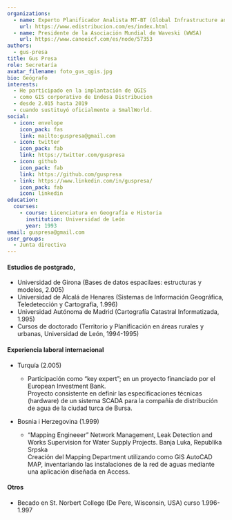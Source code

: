 ```yaml
---
organizations:
  - name: Experto Planificador Analista MT-BT (Global Infrastructure and Networks - Studies) en eDistribución Redes Digitales S.L.
    url: https://www.edistribucion.com/es/index.html
  - name: Presidente de la Asociación Mundial de Waveski (WWSA)
    url: https://www.canoeicf.com/es/node/57353
authors:
  - gus-presa
title: Gus Presa
role: Secretaría
avatar_filename: foto_gus_qgis.jpg
bio: Geógrafo
interests:
  - He participado en la implantación de QGIS
  - como GIS corporativo de Endesa Distribucion
  - desde 2.015 hasta 2019
  - cuando sustituyó oficialmente a SmallWorld.
social:
  - icon: envelope
    icon_pack: fas
    link: mailto:guspresa@gmail.com
  - icon: twitter
    icon_pack: fab
    link: https://twitter.com/guspresa
  - icon: github
    icon_pack: fab
    link: https://github.com/guspresa
  - link: https://www.linkedin.com/in/guspresa/
    icon_pack: fab
    icon: linkedin
education:
  courses:
    - course: Licenciatura en Geografía e Historia
      institution: Universidad de León
      year: 1993
email: guspresa@gmail.com
user_groups:
  - Junta directiva
---
```



#### Estudios de postgrado,

* Universidad de Girona (Bases de datos espacilaes: estructuras y modelos, 2.005)
* Universidad de Alcalá de Henares (Sistemas de Información Geográfica, Teledetección y Cartografía, 1.996)
* Universidad Autónoma de Madrid (Cartografía Catastral Informatizada, 1.995)
* Cursos de doctorado (Territorio y Planificación en áreas rurales y urbanas, Universidad de León, 1994-1995)

#### Experiencia laboral internacional

* Turquía (2.005)

  * Participación como “key expert”; en un proyecto financiado por el European Investment Bank.\
    Proyecto consistente en definir las especificaciones técnicas (hardware) de un sistema SCADA para la compañía de distribución de agua de la ciudad turca de Bursa.
* Bosnia i Herzegovina (1.999)

  * “Mapping Engineeer” Network Management, Leak Detection and Works Supervision for Water Supply Projects. Banja Luka, Republika Srpska\
    Creación del Mapping Department utilizando como GIS AutoCAD MAP, inventariando las instalaciones de la red de aguas mediante una aplicación diseñada en Access.

#### Otros

* Becado en St. Norbert College (De Pere, Wisconsin, USA) curso 1.996-1.997
